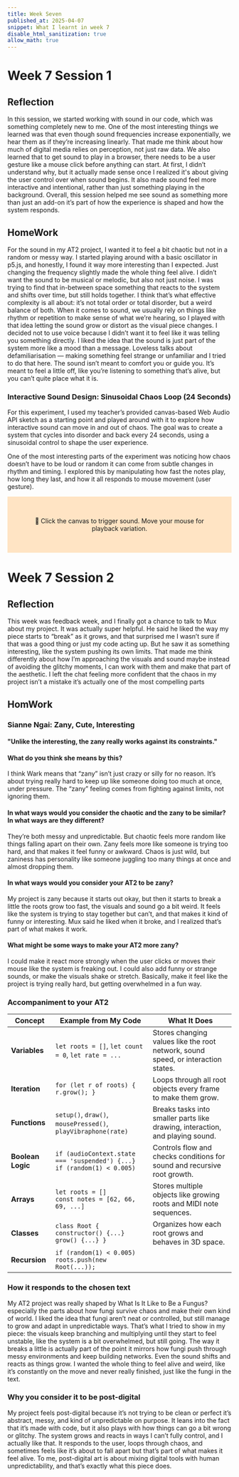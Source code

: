 ```yaml
---
title: Week Seven
published_at: 2025-04-07
snippet: What I learnt in week 7
disable_html_sanitization: true
allow_math: true
---
```


# Week 7 Session 1

## Reflection

In this session, we started working with sound in our code, which was something completely new to me. One of the most interesting things we learned was that even though sound frequencies increase exponentially, we hear them as if they’re increasing linearly. That made me think about how much of digital media relies on perception, not just raw data. We also learned that to get sound to play in a browser, there needs to be a user gesture like a mouse click before anything can start. At first, I didn’t understand why, but it actually made sense once I realized it's about giving the user control over when sound begins. It also made sound feel more interactive and intentional, rather than just something playing in the background. Overall, this session helped me see sound as something more than just an add-on it’s part of how the experience is shaped and how the system responds.

## HomeWork

For the sound in my AT2 project, I wanted it to feel a bit chaotic but not in a random or messy way. I started playing around with a basic oscillator in p5.js, and honestly, I found it way more interesting than I expected. Just changing the frequency slightly made the whole thing feel alive. I didn’t want the sound to be musical or melodic, but also not just noise. I was trying to find that in-between space something that reacts to the system and shifts over time, but still holds together. I think that’s what effective complexity is all about: it’s not total order or total disorder, but a weird balance of both. When it comes to sound, we usually rely on things like rhythm or repetition to make sense of what we’re hearing, so I played with that idea letting the sound grow or distort as the visual piece changes. I decided not to use voice because I didn’t want it to feel like it was telling you something directly. I liked the idea that the sound is just part of the system more like a mood than a message. Loveless talks about defamiliarisation — making something feel strange or unfamiliar and I tried to do that here. The sound isn’t meant to comfort you or guide you. It’s meant to feel a little off, like you’re listening to something that’s alive, but you can’t quite place what it is.

### Interactive Sound Design: Sinusoidal Chaos Loop (24 Seconds)

For this experiment, I used my teacher’s provided canvas-based Web Audio API sketch as a starting point and played around with it to explore how interactive sound can move in and out of chaos. The goal was to create a system that cycles into disorder and back every 24 seconds, using a sinusoidal control to shape the user experience.

One of the most interesting parts of the experiment was noticing how chaos doesn’t have to be loud or random it can come from subtle changes in rhythm and timing. I explored this by manipulating how fast the notes play, how long they last, and how it all responds to mouse movement (user gesture).

<div style="padding: 2rem; background: #ffe4c4; text-align: center;">
  <p>🎵 Click the canvas to trigger sound. Move your mouse for playback variation.</p>
  <canvas id="vibraphone_canvas" width="400" height="200" style="background: #ff7f50; cursor: pointer;"></canvas>
</div>

<script>
const canvas = document.getElementById('vibraphone_canvas');
const audioCtx = new (window.AudioContext || window.webkitAudioContext)();
let vibraphoneBuffer = null;
let startTime = Date.now();

// Load .wav file
fetch('vibraphone_note.mp3')
  .then(res => res.arrayBuffer())
  .then(data => audioCtx.decodeAudioData(data))
  .then(buffer => {
    vibraphoneBuffer = buffer;
    console.log("✅ Audio loaded!");
  })
  .catch(err => {
    console.error("❌ Error loading audio:", err);
  });

// On canvas click
canvas.onclick = (e) => {
  if (audioCtx.state === 'suspended') {
    audioCtx.resume();
    return;
  }

  if (!vibraphoneBuffer) {
    alert("Audio is still loading...");
    return;
  }

  const x = e.offsetX / canvas.width;

  // 24-second sinusoidal chaos modulation
  let t = (Date.now() - startTime) / 1000;
  let sineMod = Math.sin((2 * Math.PI * t) / 24);
  let chaosFactor = 0.5 + 1.5 * (0.5 + sineMod / 2);
  let rate = (2 ** x) * chaosFactor;

  playVibraphone(rate);
};

function playVibraphone(rate) {
  const source = audioCtx.createBufferSource();
  source.buffer = vibraphoneBuffer;
  source.playbackRate.value = rate;
  source.connect(audioCtx.destination);
  source.start();
}
</script>

# Week 7 Session 2

## Reflection

This week was feedback week, and I finally got a chance to talk to Mux about my project. It was actually super helpful. He said he liked the way my piece starts to “break” as it grows, and that surprised me I wasn’t sure if that was a good thing or just my code acting up. But he saw it as something interesting, like the system pushing its own limits. That made me think differently about how I’m approaching the visuals and sound maybe instead of avoiding the glitchy moments, I can work with them and make that part of the aesthetic. I left the chat feeling more confident that the chaos in my project isn’t a mistake it’s actually one of the most compelling parts

## HomWork

### Sianne Ngai: Zany, Cute, Interesting

#### "Unlike the interesting, the zany really works against its constraints."

#### What do you think she means by this?

I think Wark means that “zany” isn’t just crazy or silly for no reason. It’s about trying really hard to keep up like someone doing too much at once, under pressure. The “zany” feeling comes from fighting against limits, not ignoring them.

#### In what ways would you consider the chaotic and the zany to be similar? In what ways are they different?

They’re both messy and unpredictable. But chaotic feels more random like things falling apart on their own. Zany feels more like someone is trying too hard, and that makes it feel funny or awkward. Chaos is just wild, but zaniness has personality like someone juggling too many things at once and almost dropping them.

#### In what ways would you consider your AT2 to be zany?

My project is zany because it starts out okay, but then it starts to break a little the roots grow too fast, the visuals and sound go a bit weird. It feels like the system is trying to stay together but can’t, and that makes it kind of funny or interesting. Mux said he liked when it broke, and I realized that’s part of what makes it work.

#### What might be some ways to make your AT2 more zany?

I could make it react more strongly when the user clicks or moves their mouse like the system is freaking out. I could also add funny or strange sounds, or make the visuals shake or stretch. Basically, make it feel like the project is trying really hard, but getting overwhelmed in a fun way.

### Accompaniment to your AT2

| Concept           | Example from My Code                                                          | What It Does                                                                      |
| ----------------- | ----------------------------------------------------------------------------- | --------------------------------------------------------------------------------- |
| **Variables**     | `let roots = []`, `let count = 0`, `let rate = ...`                           | Stores changing values like the root network, sound speed, or interaction states. |
| **Iteration**     | `for (let r of roots) { r.grow(); }`                                          | Loops through all root objects every frame to make them grow.                     |
| **Functions**     | `setup()`, `draw()`, `mousePressed()`, `playVibraphone(rate)`                 | Breaks tasks into smaller parts like drawing, interaction, and playing sound.     |
| **Boolean Logic** | `if (audioContext.state === 'suspended') {...}` <br> `if (random(1) < 0.005)` | Controls flow and checks conditions for sound and recursive root growth.          |
| **Arrays**        | `let roots = []` <br> `const notes = [62, 66, 69, ...]`                       | Stores multiple objects like growing roots and MIDI note sequences.               |
| **Classes**       | `class Root { constructor() {...} grow() {...} }`                             | Organizes how each root grows and behaves in 3D space.                            |
| **Recursion**     | `if (random(1) < 0.005) roots.push(new Root(...));`                           |

### How it responds to the chosen text

My AT2 project was really shaped by What Is It Like to Be a Fungus? especially the parts about how fungi survive chaos and make their own kind of world. I liked the idea that fungi aren’t neat or controlled, but still manage to grow and adapt in unpredictable ways. That’s what I tried to show in my piece: the visuals keep branching and multiplying until they start to feel unstable, like the system is a bit overwhelmed, but still going. The way it breaks a little is actually part of the point it mirrors how fungi push through messy environments and keep building networks. Even the sound shifts and reacts as things grow. I wanted the whole thing to feel alive and weird, like it’s constantly on the move and never really finished, just like the fungi in the text.

### Why you consider it to be post-digital

My project feels post-digital because it’s not trying to be clean or perfect it’s abstract, messy, and kind of unpredictable on purpose. It leans into the fact that it’s made with code, but it also plays with how things can go a bit wrong or glitchy. The system grows and reacts in ways I can’t fully control, and I actually like that. It responds to the user, loops through chaos, and sometimes feels like it’s about to fall apart but that’s part of what makes it feel alive. To me, post-digital art is about mixing digital tools with human unpredictability, and that’s exactly what this piece does.
